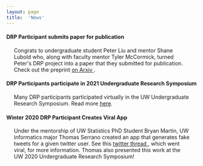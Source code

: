 ```yaml
---
layout: page
title:  'News'
---
```



<h4> DRP Participant submits paper for publication </h4>
<p class="content" style="padding:0px;margin:0px 20px 0px;">
  Congrats to undergraduate student Peter Liu and mentor Shane Lubold who, along with faculty mentor Tyler
  McCormick, turned Peter's DRP project into a paper that they submitted for publication.
  Check out the preprint <a href = "https://arxiv.org/abs/2106.09702" > on Arxiv </a>.
</p>

  <h4> DRP Participants participate in 2021 Undergraduate Research Symposium </h4>
  <p class="content" style="padding:0px;margin:0px 20px 0px;">
    Many DRP participants participated virtually in the UW Undergraduate Research Symposium.
    Read more <a href="https://stat.uw.edu/news-resources/articles/statistics-students-present-undergrad-research-symposium">here</a>.
  </p>


  <h4> Winter 2020 DRP Participant Creates Viral App</h4>
  <p class="content" style="padding:0px;margin:0px 20px 0px;">
  Under the mentorship of UW Statistics PhD Student Bryan Martin, UW informatics major Thomas Serrano created
  an app that generates fake tweets for a given twitter user. See this <a href=  "https://twitter.com/bryandmartin_/status/1260657127883829248?lang=en"> twitter thread </a>,
  which went viral, for more information.
  Thomas also presented this work at the UW 2020 Undergraduate Research Symposium!
  </p>
